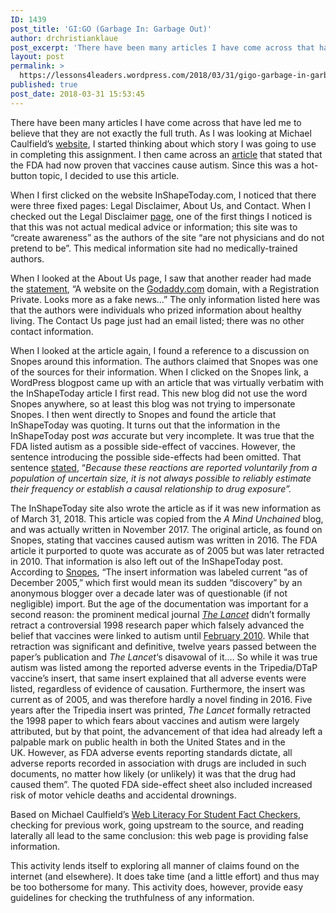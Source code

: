 ```yaml
---
ID: 1439
post_title: 'GI:GO (Garbage In: Garbage Out)'
author: drchristianklaue
post_excerpt: 'There have been many articles I have come across that have led me to believe that they are not exactly the full truth. As I was looking at Michael Caulfield&rsquo;s website, I started thinking about which story I was going to use in completing this assignment. I then came across an article that stated that &hellip; <a href="https://lessons4leaders.wordpress.com/2018/03/31/gigo-garbage-in-garbage-out/">Continue reading <span>GI:GO (Garbage In: Garbage&nbsp;Out)</span></a>'
layout: post
permalink: >
  https://lessons4leaders.wordpress.com/2018/03/31/gigo-garbage-in-garbage-out/
published: true
post_date: 2018-03-31 15:53:45
---
```

There have been many articles I have come across that have led me to believe that they are not exactly the full truth. As I was looking at Michael Caulfield&#8217;s <a href="https://webliteracy.pressbooks.com/chapter/activity-evaluate-a-site/">website</a>, I started thinking about which story I was going to use in completing this assignment. I then came across an <a href="http://inshapetoday.com/now-official-fda-announced-vaccines-causing-autism/">article</a> that stated that the FDA had now proven that vaccines cause autism. Since this was a hot-button topic, I decided to use this article.

When I first clicked on the website InShapeToday.com, I noticed that there were three fixed pages: Legal Disclaimer, About Us, and Contact. When I checked out the Legal Disclaimer <a href="http://inshapetoday.com/privacy-policy/">page</a>, one of the first things I noticed is that this was not actual medical advice or information; this site was to &#8220;create awareness&#8221; as the authors of the site &#8220;are not physicians and do not pretend to be&#8221;. This medical information site had no medically-trained authors.

When I looked at the About Us page, I saw that another reader had made the <a href="http://inshapetoday.com/about-us/">statement</a>, &#8220;A website on the <a href="https://l.facebook.com/l.php?u=http%3A%2F%2FGodaddy.com%2F&amp;h=ATNevDDNsgQmU791VlY11HQgC5bI57dCUOmsU0LiYF4jvyYW6s-ZSvd6zUPAZXMXAb_TFJh4txV04abiNHWP92G2UgtaCBRUaKRuNNEQqTg"  rel="nofollow noopener">Godaddy.com</a> domain, with a Registration Private. Looks more as a fake news&#8230;&#8221; The only information listed here was that the authors were individuals who prized information about healthy living. The Contact Us page just had an email listed; there was no other contact information.

When I looked at the article again, I found a reference to a discussion on Snopes around this information. The authors claimed that Snopes was one of the sources for their information. When I clicked on the Snopes link, a WordPress blogpost came up with an article that was virtually verbatim with the InShapeToday article I first read. This new blog did not use the word Snopes anywhere, so at least this blog was not trying to impersonate Snopes. I then went directly to Snopes and found the article that InShapeToday was quoting. It turns out that the information in the InShapeToday post <em>was</em> accurate but very incomplete. It was true that the FDA listed autism as a possible side-effect of vaccines. However, the sentence introducing the possible side-effects had been omitted. That sentence <a href="https://www.snopes.com/fact-check/autism-is-now-disclosed-as-dtap-side-effect/">stated</a>, &#8220;<em>Because these reactions are reported voluntarily from a population of uncertain size, it is not always possible to reliably estimate their frequency or establish a causal relationship to drug exposure&#8221;. </em>

The InShapeToday site also wrote the article as if it was new information as of March 31, 2018. This article was copied from the <em>A Mind Unchained</em> blog, and was actually written in November 2017. The original article, as found on Snopes, stating that vaccines caused autism was written in 2016. The FDA article it purported to quote was accurate as of 2005 but was later retracted in 2010. That information is also left out of the InShapeToday post. According to <a href="https://www.snopes.com/fact-check/autism-is-now-disclosed-as-dtap-side-effect/">Snopes</a>, &#8220;The insert information was labeled current “as of December 2005,” which first would mean its sudden “discovery” by an anonymous blogger over a decade later was of questionable (if not negligible) import. But the age of the documentation was important for a second reason: the prominent medical journal <em><a href="http://www.thelancet.com/"  rel="noopener">The Lancet</a></em> didn’t formally retract a controversial 1998 research paper which falsely advanced the belief that vaccines were linked to autism until <a href="http://www.nytimes.com/2010/02/03/health/research/03lancet.html"  rel="noopener">February 2010</a>. While that retraction was significant and definitive, twelve years passed between the paper’s publication and <em>The</em> <em>Lancet</em>‘s disavowal of it&#8230;. So while it was true autism was listed among the reported adverse events in the Tripedia/DTaP vaccine’s insert, that same insert explained that all adverse events were listed, regardless of evidence of causation. Furthermore, the insert was current as of 2005, and was therefore hardly a novel finding in 2016. Five years after the Tripedia insert was printed, <em>The Lancet</em> formally retracted the 1998 paper to which fears about vaccines and autism were largely attributed, but by that point, the advancement of that idea had already left a palpable mark on public health in both the United States and in the UK. However, as FDA adverse events reporting standards dictate, all adverse reports recorded in association with drugs are included in such documents, no matter how likely (or unlikely) it was that the drug had caused them&#8221;. The quoted FDA side-effect sheet also included increased risk of motor vehicle deaths and accidental drownings.

Based on Michael Caulfield&#8217;s <a href="https://webliteracy.pressbooks.com/chapter/activity-evaluate-a-site/">Web Literacy For Student Fact Checkers</a>, checking for previous work, going upstream to the source, and reading laterally all lead to the same conclusion: this web page is providing false information.

This activity lends itself to exploring all manner of claims found on the internet (and elsewhere). It does take time (and a little effort) and thus may be too bothersome for many. This activity does, however, provide easy guidelines for checking the truthfulness of any information.

&nbsp;